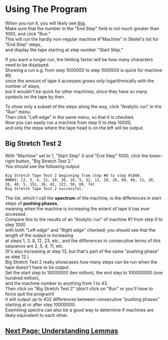 # Using The Program

When you run it, you will likely see [this](display.jpg).  
Make sure that the number in the "End Step" field is not much greater than 1000, and click "Run."  
This will run the hardly non-regular machine #"Machine" in Skelet's list for "End Step" steps,  
and display the tape starting at step number "Start Step."

If you want a longer run, the limiting factor will be how many characters need to be displayed.  
Showing a run e.g. from step 1000000 to step 1000500 is quick for machine #9,  
since the amount of tape it accesses grows only logarithmically with the number of steps,  
but it wouldn't be quick for other machines, since they have so many symbols on the tape by then.

To show only a subset of the steps along the way, click "Analytic run" in the "Run" menu.  
Then click "Left edge" in the same menu, so that it is checked.  
Now you can easily run a machine from step 0 to step 10000,  
and only the steps where the tape head is on the left will be output.

## Big Stretch Test 2

With "Machine" set to 1, "Start Step" 0 and "End Step" 1000, click the lower-right button, "Big Stretch Test 2."  
You should see the following output:  

    Big Stretch Tape Test 2 beginning from step #0 to step #1000.
    HNR#1: [2, 5, 4, 11, 20, 26, 18, 5, 31, 11, 20, 26, 68, 66, 11, 20, 26, 48, 5, 151, 36, 42, 122, 58, 68, 74]
    Big Stretch Tape Test 2 successful.

The list, which I call the __spectrum__ of the machine, is the differences in start steps of __pushing phases__,  
meaning when the machine is increasing the extent of tape it has ever accessed.  
Compare this to the results of an "Analytic run" of machine #1 from step 0 to step 1000  
with both "Left edge" and "Right edge" checked; you should see that the length of the output is increasing  
at steps 1, 3, 8, 12, 23, etc., and the differences in consecutive terms of this sequence are 2, 5, 4, 11, etc.  
(It's also increasing at step 13, but that's part of the same "pushing phase" as step 12.)  
Big Stretch Test 2 really showcases how many steps can be run when the tape doesn't have to be output.  
Set the start step to 10000000 (ten million), the end step to 100000000 (one hundred million),  
and the machine number to anything from 1 to 43.  
Then click on "Big Stretch Test 2" (don't click on "Run" or you'll have to force quit the program!)  
It will output up to 432 differences between consecutive "pushing phases" starting at or after step 10000000.  
Examining spectra can also be a good way to determine if machines are likely equivalent to each other.  

## [Next Page: Understanding Lemmas](lemmas.md)